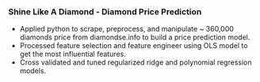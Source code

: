 ### Shine Like A Diamond - Diamond Price Prediction
* Applied python to scrape, preprocess, and manipulate ~ 360,000 diamonds price from diamondse.info to build a price prediction model.
* Processed feature selection and feature engineer using OLS model to get the most influential features.
* Cross validated and tuned regularized ridge and polynomial regression models.
